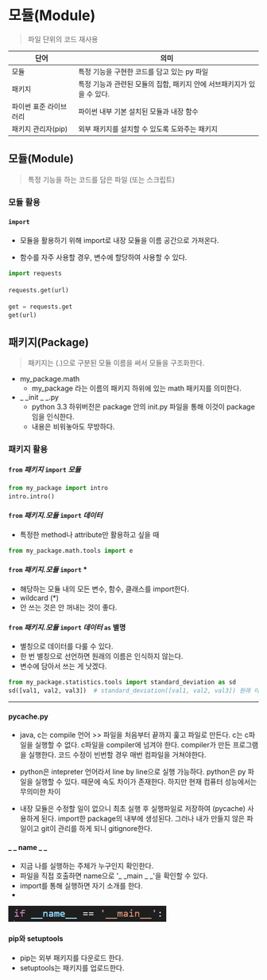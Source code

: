 # 모듈(Module)

> 파일 단위의 코드 재사용



| 단어                   | 의미                                                         |
| ---------------------- | ------------------------------------------------------------ |
| 모듈                   | 특정 기능을  구현한 코드를 담고 있는 py 파일                 |
| 패키지                 | 특정 기능과 관련된 모듈의 집합, 패키지 안에 서브패키지가 있을 수 있다. |
| 파이썬 표준 라이브러리 | 파이썬 내부 기본 설치된 모듈과 내장 함수                     |
| 패키지 관리자(pip)     | 외부 패키지를 설치할 수 있도록 도와주는 패키지               |



##  모듈(Module)

> 특정 기능을 하는 코드를 담은 파일 (또는 스크립트)



### 모듈 활용

#### `import`

- 모듈을 활용하기 위해 import로 내장 모듈을 이름 공간으로 가져온다.

- 함수를 자주 사용할 경우, 변수에 할당하여 사용할 수 있다.

```python
import requests

requests.get(url)

get = requests.get
get(url)
```



## 패키지(Package)

> 패키지는 (.)으로 구분된 모듈 이름을 써서 모듈을 구조화한다.



- my_package.math
  - my_package 라는 이름의 패키지 하위에 있는 math 패키지를 의미한다.
- _ _init _ _.py
  - python 3.3 하위버전은 package 안의 init.py 파일을 통해 이것이 package 임을 인식한다.
  - 내용은 비워놓아도 무방하다.



### 패키지 활용

#### `from` *패키지*   `import`  *모듈*

```python
from my_package import intro
intro.intro()
```



#### `from` *패키지.모듈*   `import`  *데이터*

- 특정한 method나 attribute만 활용하고 싶을 때

```python
from my_package.math.tools import e
```



#### `from` *패키지.모듈*   `import`  *

- 해당하는 모듈 내의 모든 변수, 함수, 클래스를 import한다.
- wildcard (*)
- 안 쓰는 것은 안 꺼내는 것이 좋다.



#### `from` *패키지.모듈*   `import`  *데이터*  `as`  별명

- 별칭으로 데이터를 다룰 수 있다.
- 한 번 별칭으로 선언하면 원래의 이름은 인식하지 않는다.
- 변수에 담아서 쓰는 게 낫겠다.

```python
from my_package.statistics.tools import standard_deviation as sd
sd([val1, val2, val3])  # standard_deviation([val1, val2, val3]) 원래 이름 사용할 수 없다.
```





---



#### pycache.py

- java, c는 compile 언어 >> 파일을 처음부터 끝까지 훑고 파일로 만든다. c는 c파일을 실행할 수 없다. c파일을 compiler에 넘겨야 한다. compiler가 만든 프로그램을 실행한다. 코드 수정이 빈번할 경우 매번 컴파일을 거쳐야한다.

- python은 intepreter 언어라서 line by line으로 실행 가능하다. python은 py 파일을 실행할 수 있다. 때문에 속도 차이가 존재한다. 하지만 현재 컴퓨터 성능에서는 무의미한 차이

- 내장 모듈은 수정할 일이 없으니 최초 실행 후 실행파일로 저장하여 (pycache) 사용하게 된다. import한 package의 내부에 생성된다. 그러나 내가 만들지 않은 파일이고 git이 관리를 하게 되니 gitignore한다.



#### _ _ name _ _

- 지금 나를 실행하는 주체가 누구인지 확인한다.
- 파일을 직접 호출하면 name으로 '_ _main _ _'을 확인할 수 있다.
- import를 통해 실행하면 자기 소개를 한다.
- 

![image-20210126154109529](08_module.assets/image-20210126154109529.png)



#### pip와 setuptools

- pip는 외부 패키지를 다운로드 한다.
- setuptools는 패키지를 업로드한다.

